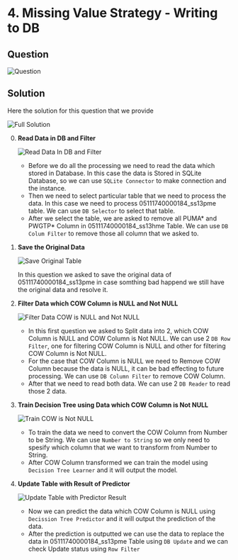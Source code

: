 # 4. Missing Value Strategy - Writing to DB

## Question
![Question](https://github.com/wildangbudhi/BIG-Data-with-KNIM/blob/master/2.%20DB%20Processing%20-%20Missing%20Value%20Strategy/4.%20Writing%20to%20DB/Screenshoot/Question.png)

## Solution
Here the solution for this question that we provide

![Full Solution](https://github.com/wildangbudhi/BIG-Data-with-KNIM/blob/master/2.%20DB%20Processing%20-%20Missing%20Value%20Strategy/4.%20Writing%20to%20DB/Screenshoot/Full%20Solution.png)

0. **Read Data in DB and Filter**

    ![Read Data In DB and Filter](https://github.com/wildangbudhi/BIG-Data-with-KNIM/blob/master/2.%20DB%20Processing%20-%20Missing%20Value%20Strategy/4.%20Writing%20to%20DB/Screenshoot/0.%20Read%20Data%20and%20Filtering.png)

    - Before we do all the processing we need to read the data which stored in Database. In this case the data is Stored in SQLite Database, so we can use ```SQLite Connector``` to make connection and the instance.
    - Then we need to select particular table that we need to process the data. In this case we need to process 05111740000184_ss13pme table. We can use ```DB Selector``` to select that table.
    - After we select the table, we are asked to remove all PUMA* and PWGTP* Column in 05111740000184_ss13hme Table. We can use ```DB Colum Filter``` to remove those all column that we asked to.

1. **Save the Original Data**

    ![Save Original Table](https://github.com/wildangbudhi/BIG-Data-with-KNIM/blob/master/2.%20DB%20Processing%20-%20Missing%20Value%20Strategy/4.%20Writing%20to%20DB/Screenshoot/1.%20Save%20Original%20Tabel.png)

    In this question we asked to save the original data of 05111740000184_ss13pme in case somthing bad happend we still have the original data and resolve it.

2. **Filter Data which COW Column is NULL and Not NULL**

    ![Filter Data COW is NULL and Not NULL](https://github.com/wildangbudhi/BIG-Data-with-KNIM/blob/master/2.%20DB%20Processing%20-%20Missing%20Value%20Strategy/4.%20Writing%20to%20DB/Screenshoot/2.%20Filter%20Data%20COW%20is%20Null%20and%20Not%20Null.png)

    - In this first question we asked to Split data into 2, which COW Column is NULL and COW Column is Not NULL. We can use 2 ```DB Row Filter```, one for filtering COW Column is NULL and other for filtering COW Column is Not NULL.
    - For the case that COW Column is NULL we need to Remove COW Column because the data is NULL, it can be bad effecting to future processing. We can use ```DB Column Filter``` to remove COW Column.
    - After that we need to read both data. We can use 2 ```DB Reader``` to read those 2 data.

3. **Train Decision Tree using Data which COW Column is Not NULL**

    ![Train COW is Not NULL](https://github.com/wildangbudhi/BIG-Data-with-KNIM/blob/master/2.%20DB%20Processing%20-%20Missing%20Value%20Strategy/4.%20Writing%20to%20DB/Screenshoot/3%20Train%20Cow%20is%20Not%20Null.png)

    - To train the data we need to convert the COW Column from Number to be String. We can use ```Number to String``` so we only need to spesify which column that we want to transform from Number to String.
    - After COW Column transformed we can train the model using ```Decision Tree Learner``` and it will output the model.

4. **Update Table with Result of Predictor**

    ![Update Table with Predictor Result](https://github.com/wildangbudhi/BIG-Data-with-KNIM/blob/master/2.%20DB%20Processing%20-%20Missing%20Value%20Strategy/4.%20Writing%20to%20DB/Screenshoot/4.%20Update%20Table%20with%20Predictor%20Result.png)

    - Now we can predict the data which COW Column is NULL using ```Decission Tree Predictor``` and it will output the prediction of the data.
    - After the prediction is outputted we can use the data to replace the data in 05111740000184_ss13pme Table using ```DB Update``` and we can check Update status using ```Row Filter```